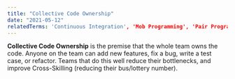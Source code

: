 ```yaml
---
title: "Collective Code Ownership"
date: "2021-05-12"
relatedTerms: 'Continuous Integration', 'Mob Programming', 'Pair Programming'
---
```


**Collective Code Ownership** is the premise that the whole team owns the code. Anyone on the team can add new features, fix a bug, write a test case, or refactor. Teams that do this well reduce their bottlenecks, and improve Cross-Skilling (reducing their bus/lottery number).

